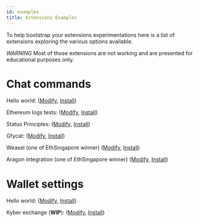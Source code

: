 ```yaml
---
id: examples
title: Extensions Examples
---
```


To help bootstrap your extensions experimentations here is a list of extensions exploring the various options available.

_WARNING_ Most of those extensions are not working and are presented for educational purposes only.

# Chat commands

Hello world: ([Modify](https://extensions.status.im/?hash=QmV8JsEA2fBnjstH3MJzK5SgF9F7qNSyKLo2LapYia5pX4), [Install](https://get.status.im/extension/ipfs@QmV8JsEA2fBnjstH3MJzK5SgF9F7qNSyKLo2LapYia5pX4))

Ethereum logs tests: ([Modify](https://extensions.status.im/?hash=QmaKKKUgDsJKQJ5Q9BJg8V1SRDhhiKbyyQycoExF3eehUZ), [Install](https://get.status.im/extension/ipfs@QmaKKKUgDsJKQJ5Q9BJg8V1SRDhhiKbyyQycoExF3eehUZ))

Status Principles: ([Modify](https://extensions.status.im/?hash=QmSvd5iehhrkSCQR12hEyJtJzCjEQo1ax8936BnkBhQi5a), [Install](https://get.status.im/extension/ipfs@QmSvd5iehhrkSCQR12hEyJtJzCjEQo1ax8936BnkBhQi5a))

Gfycat: ([Modify](https://extensions.status.im/?hash=Qmb1B3jXNdc9WZCcWFzpkTXtrurnKxYQFvUDhp2J4SVCCX), [Install](https://get.status.im/extension/ipfs@Qmb1B3jXNdc9WZCcWFzpkTXtrurnKxYQFvUDhp2J4SVCCX))

Weasel (one of EthSingapore winner) ([Modify](https://extensions.status.im/?hash=QmZaUniGLGfjy4ggdK3Jhk3xq5b2T126zCYLjk5CTc7yiL), [Install](https://get.status.im/extension/ipfs@QmZaUniGLGfjy4ggdK3Jhk3xq5b2T126zCYLjk5CTc7yiL))

Aragon integration (one of EthSingapore winner) ([Modify](https://extensions.status.im/?hash=QmeEGtHHBn8p11gjCWPh1EzNaojNtDzLqWCdN2XE3auJDV), [Install](https://get.status.im/extension/ipfs@QmeEGtHHBn8p11gjCWPh1EzNaojNtDzLqWCdN2XE3auJDV))

# Wallet settings

Hello world: ([Modify](https://extensions.status.im/?hash=QmTgi12UgbAdQgxwCaSJgWcHvtwtaTpoazi5SWRhChKQhK), [Install](https://get.status.im/extension/ipfs@QmTgi12UgbAdQgxwCaSJgWcHvtwtaTpoazi5SWRhChKQhK))

Kyber exchange (**WIP**): ([Modify](https://extensions.status.im/?hash=QmeqDrXwwwesgb6Dj9UurtgX1VoS4h6tApxLTLU1BSD7Vo), [Install](https://get.status.im/extension/ipfs@QmeqDrXwwwesgb6Dj9UurtgX1VoS4h6tApxLTLU1BSD7Vo))
